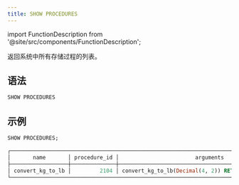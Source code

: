 ```yaml
---
title: SHOW PROCEDURES
---
```

import FunctionDescription from '@site/src/components/FunctionDescription';

<FunctionDescription description="引入或更新: v1.2.637"/>

返回系统中所有存储过程的列表。

## 语法

```sql
SHOW PROCEDURES
```

## 示例

```sql
SHOW PROCEDURES;

┌────────────────────────────────────────────────────────────────────────────────────────────────────────────────────────────────────────────────────────────────────────────────┐
│       name       │ procedure_id │                        arguments                        │            comment           │       description      │         created_on         │
├──────────────────┼──────────────┼─────────────────────────────────────────────────────────┼──────────────────────────────┼────────────────────────┼────────────────────────────┤
│ convert_kg_to_lb │         2104 │ convert_kg_to_lb(Decimal(4, 2)) RETURN (Decimal(10, 2)) │ Converts kilograms to pounds │ user-defined procedure │ 2024-11-07 04:12:25.243143 │
└────────────────────────────────────────────────────────────────────────────────────────────────────────────────────────────────────────────────────────────────────────────────┘
```